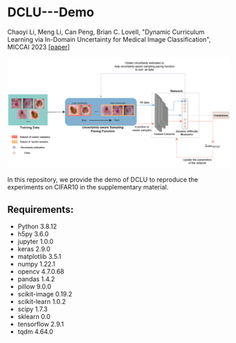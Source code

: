 # DCLU---Demo
Chaoyi Li, Meng Li, Can Peng, Brian C. Lovell, "Dynamic Curriculum Learning via In-Domain Uncertainty for Medical Image Classification", MICCAI 2023 [[paper]](https://link.springer.com/chapter/10.1007/978-3-031-43904-9_72)

![image](./DCLU_framework.png)

In this repository, we provide the demo of DCLU to reproduce the experiments on CIFAR10 in the supplementary material.

## Requirements:
- Python 3.8.12
- h5py 3.6.0
- jupyter 1.0.0
- keras 2.9.0
- matplotlib 3.5.1
- numpy 1.22.1
- opencv 4.7.0.68
- pandas 1.4.2
- pillow 9.0.0
- scikit-image 0.19.2
- scikit-learn 1.0.2
- scipy 1.7.3
- sklearn 0.0
- tensorflow 2.9.1
- tqdm 4.64.0
  
